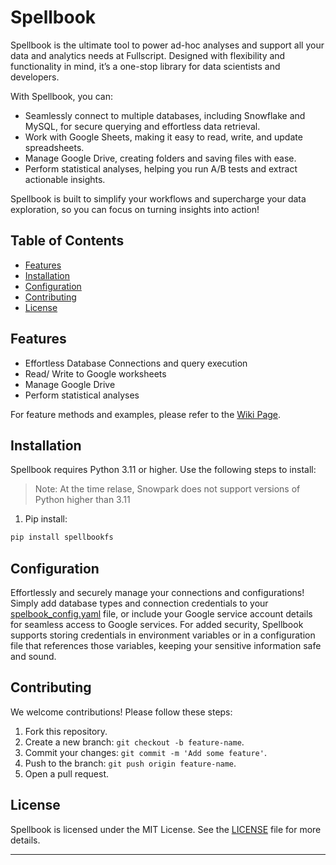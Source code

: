 # Spellbook

Spellbook is the ultimate tool to power ad-hoc analyses and support all your data and analytics needs at Fullscript. 
Designed with flexibility and functionality in mind, it’s a one-stop library for data scientists and developers.

With Spellbook, you can:
* Seamlessly connect to multiple databases, including Snowflake and MySQL, for secure querying and effortless data retrieval.
* Work with Google Sheets, making it easy to read, write, and update spreadsheets.
* Manage Google Drive, creating folders and saving files with ease. 
* Perform statistical analyses, helping you run A/B tests and extract actionable insights.

Spellbook is built to simplify your workflows and supercharge your data exploration, so you can focus on turning insights into action!

## Table of Contents

- [Features](#features)
- [Installation](#installation)
- [Configuration](#configuration)
- [Contributing](#contributing)
- [License](#license)

## Features

- Effortless Database Connections and query execution
- Read/ Write to Google worksheets
- Manage Google Drive
- Perform statistical analyses

For feature methods and examples, please refer to the [Wiki Page](https://git.fullscript.io/data/spellbook/-/wikis/home).


## Installation

Spellbook requires Python 3.11 or higher. Use the following steps to install:
> Note: At the time relase, Snowpark does not support versions of Python higher than 3.11

1. Pip install:

```bash
pip install spellbookfs
```

## Configuration
Effortlessly and securely manage your connections and configurations! Simply add database types and connection 
credentials to your [spelbook_config.yaml](spellbook_config.yaml) file, or include your Google service account details for seamless access to 
Google services. For added security, Spellbook supports storing credentials in environment variables 
or in a configuration file that references those variables, keeping your sensitive information safe and sound.

## Contributing

We welcome contributions! Please follow these steps:

1. Fork this repository.
2. Create a new branch: `git checkout -b feature-name`.
3. Commit your changes: `git commit -m 'Add some feature'`.
4. Push to the branch: `git push origin feature-name`.
5. Open a pull request.

## License

Spellbook is licensed under the MIT License. See the [LICENSE](LICENSE) file for more details.

---